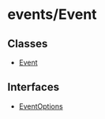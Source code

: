 # events/Event

## Classes

- [Event](classes/Event.md)

## Interfaces

- [EventOptions](interfaces/EventOptions.md)
